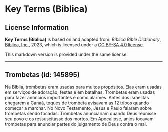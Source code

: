 # Key Terms (Biblica)

## License Information

**Key Terms (Biblica)** is based on and adapted from: _Biblica Bible Dictionary_, [Biblica, Inc.](https://www.biblica.com/), 2023, which is licensed under a [CC BY-SA 4.0 license](https://creativecommons.org/licenses/by-sa/4.0/legalcode.en).

This markdown version is provided under the same license.



--------------------------------

## Trombetas (id: 145895)

Na Bíblia, trombetas eram usadas para muitos propósitos. Elas eram usadas em serviços de adoração, festas e em batalhas. Trombetas eram usadas para fazer anúncios importantes e como alarmes. Antes dos israelitas chegarem a Canaã, toques de trombeta avisavam as 12 tribos quando começar a marchar. No Novo Testamento, Jesus e Paulo falaram sobre trombetas sendo tocadas. Trombetas anunciariam quando Deus reunisse seu povo e os ressuscitasse dos mortos. Em Apocalipse, anjos tocavam trombetas para anunciar partes do julgamento de Deus contra o mal.


